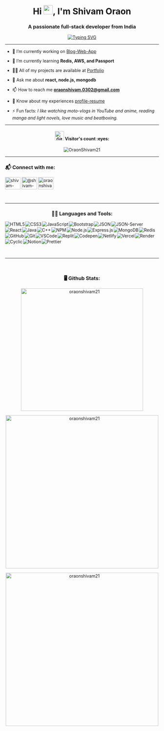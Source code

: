 <h1 align="center">Hi <img src="https://media.giphy.com/media/hvRJCLFzcasrR4ia7z/giphy.gif" width="30">, I'm Shivam Oraon</h1>
<h3 align="center">A passionate full-stack developer from India</h3>

[<div align="center">![Typing SVG](https://readme-typing-svg.demolab.com?font=Fira+Code&weight=800&pause=1000&color=00ffff&background=B3FFE500&center=true&random=false&width=435&lines=Full+Stack+Web+Developer+👨🏻‍💻;1500%2B+Hours+of+Coding+Experience+⚡️;400%2B+DSA+Questions+Solved+💡)</div>](https://git.io/typing-svg)
<hr>


- 🔭 I’m currently working on [Blog-Web-App](https://github.com/OraonShivam21/blog-web-app)

- 🌱 I’m currently learning **Redis, AWS, and Passport**

- 👨‍💻 All of my projects are available at [Portfolio](https://OraonShivam21.github.io/)

- 💬 Ask me about **react, node.js, mongodb**

- 📫 How to reach me **oraonshivam.0302@gmail.com**

- 📄 Know about my experiences [profile-resume](https://drive.google.com/file/d/1FTnZPJ1KmoCWW_vjSby339VQBA0UsBPk/view?usp=sharing)

- ⚡ Fun facts: *I like watching moto-vlogs in YouTube and anime, reading manga and light novels, love music and beatboxing.*

<hr>

<h4 align="center"><img src="https://media.giphy.com/media/W5eoZHPpUx9sapR0eu/giphy.gif" width="30px" alt="Git"/>&nbsp;Visitor's count :eyes:</h4>

<p align="center"><img src="https://profile-counter.glitch.me/{OraonShivam21}/count.svg" alt="OraonShivam21" :: Visitor's Count" /></p>

<hr>

<h3 align="left">📬 Connect with me:</h3>
<p align="left">
<a href="https://linkedin.com/in/shivam-oraon-3b5790284" target="blank"><img align="center" src="https://raw.githubusercontent.com/rahuldkjain/github-profile-readme-generator/master/src/images/icons/Social/linked-in-alt.svg" alt="shivam-oraon-3b5790284" height="40" width="50" /></a>
<a href="https://codepen.io/@shivam-oraon" target="blank"><img align="center" src="https://raw.githubusercontent.com/rahuldkjain/github-profile-readme-generator/master/src/images/icons/Social/codepen.svg" alt="@shivam-oraon" height="40" width="50" /></a>
<a href="https://www.leetcode.com/oraonshivam21" target="blank"><img align="center" src="https://raw.githubusercontent.com/rahuldkjain/github-profile-readme-generator/master/src/images/icons/Social/leet-code.svg" alt="oraonshivam21" height="40" width="50" /></a>
</p>
<br />

<hr>

<h3 align="center">👨‍💻 Languages and Tools:</h3> 
<p>
<div align="center" style="display: flex; flex-wrap: wrap; align-items: center; gap: 2px">
<!-- HTML5 -->
<img src="https://img.shields.io/badge/HTML5-E34F26?style=for-the-badge&logo=html5&logoColor=white" alt="HTML5" >

<!-- CSS3 -->
<img src="https://img.shields.io/badge/CSS3-1572B6?style=for-the-badge&logo=css3&logoColor=white" alt="CSS3" >

<!-- JavaScript -->
<img src="https://img.shields.io/badge/JavaScript-F7DF1E?style=for-the-badge&logo=javascript&logoColor=black" alt="JavaScript" >

<!-- Bootstrap -->
<img src="https://img.shields.io/badge/Bootstrap-563D7C?style=for-the-badge&logo=bootstrap&logoColor=white" alt="Bootstrap" >

<!-- JSON -->
<img src="https://img.shields.io/badge/JSON-000000?style=for-the-badge&logo=json&logoColor=white" alt="JSON" >

<!-- JSON-Server -->
<img src="https://img.shields.io/badge/JSON--Server-000000?style=for-the-badge&logo=json&logoColor=white" alt="JSON-Server" >

<!-- React -->
<img src="https://img.shields.io/badge/React-61DAFB?style=for-the-badge&logo=react&logoColor=black" alt="React" >

<!-- Java -->
<img src="https://img.shields.io/badge/Java-007396?style=for-the-badge&logo=java&logoColor=white" alt="Java" >

<!-- C++ -->
<img src="https://img.shields.io/badge/C++-00599C?style=for-the-badge&logo=cplusplus&logoColor=white" alt="C++" >

<!-- NPM -->
<img src="https://img.shields.io/badge/NPM-CB3837?style=for-the-badge&logo=npm&logoColor=white" alt="NPM" >

<!-- Node.js -->
<img src="https://img.shields.io/badge/Node.js-43853D?style=for-the-badge&logo=node.js&logoColor=white" alt="Node.js" >

<!-- Express.js -->
<img src="https://img.shields.io/badge/Express.js-000000?style=for-the-badge&logo=express&logoColor=white" alt="Express.js" >

<!-- MongoDB -->
<img src="https://img.shields.io/badge/MongoDB-47A248?style=for-the-badge&logo=mongodb&logoColor=white" alt="MongoDB" >

<!-- Redis -->
<img src="https://img.shields.io/badge/Redis-DC382D?style=for-the-badge&logo=redis&logoColor=white" alt="Redis" >

<!-- GitHub -->
<img src="https://img.shields.io/badge/GitHub-181717?style=for-the-badge&logo=github&logoColor=white" alt="GitHub" >

<!-- Git -->
<img src="https://img.shields.io/badge/Git-F05032?style=for-the-badge&logo=git&logoColor=white" alt="Git" >

<!-- VSCode -->
<img src="https://img.shields.io/badge/VSCode-007ACC?style=for-the-badge&logo=visual-studio-code&logoColor=white" alt="VSCode" >

<!-- Replit -->
<img src="https://img.shields.io/badge/Replit-667881?style=for-the-badge&logo=replit&logoColor=white" alt="Replit" >

<!-- Codepen -->
<img src="https://img.shields.io/badge/Codepen-000000?style=for-the-badge&logo=codepen&logoColor=white" alt="Codepen" >

<!-- Netlify -->
<img src="https://img.shields.io/badge/Netlify-00C7B7?style=for-the-badge&logo=netlify&logoColor=white" alt="Netlify" >

<!-- Vercel -->
<img src="https://img.shields.io/badge/Vercel-000000?style=for-the-badge&logo=vercel&logoColor=white" alt="Vercel" >

<!-- Render -->
<img src="https://img.shields.io/badge/Render-6469EA?style=for-the-badge&logo=render&logoColor=white" alt="Render" >

<!-- Cyclic -->
<img src="https://img.shields.io/badge/Cyclic-000000?style=for-the-badge&logo=cyclic&logoColor=white" alt="Cyclic" >

<!-- Notion -->
<img src="https://img.shields.io/badge/Notion-000000?style=for-the-badge&logo=notion&logoColor=white" alt="Notion" >

<!-- Prettier -->
<img src="https://img.shields.io/badge/Prettier-F7B93E?style=for-the-badge&logo=prettier&logoColor=white" alt="Prettier" >


</div>
</p>

<br>
<hr>
<br>

<h3 align="center">🖥️ Github Stats:</h3>
<p align="center">
    <img src="https://github-readme-stats.vercel.app/api/top-langs?username=oraonshivam21&show_icons=true&locale=en&layout=compact&theme=tokyonight" width="400" alt="oraonshivam21" />
</p>
<p align="center">
    <img src="https://github-readme-stats.vercel.app/api?username=oraonshivam21&show_icons=true&locale=en&theme=tokyonight" width="500" alt="oraonshivam21" />
</p>
<p align="center">
    <img src="https://github-readme-streak-stats.herokuapp.com/?user=oraonshivam21&theme=tokyonight" width="500" alt="oraonshivam21" />
</p>
